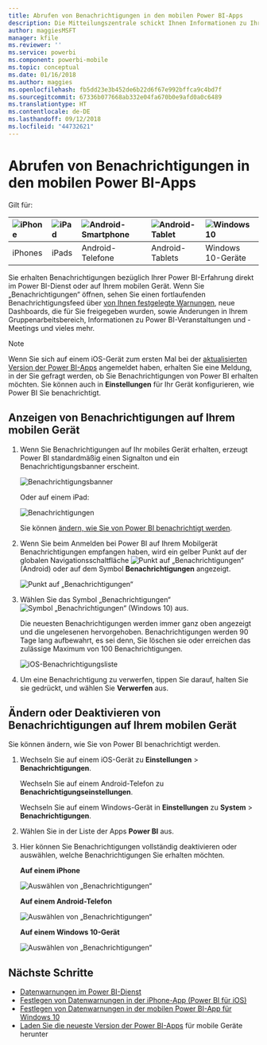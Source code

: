 ```yaml
---
title: Abrufen von Benachrichtigungen in den mobilen Power BI-Apps
description: Die Mitteilungszentrale schickt Ihnen Informationen zu Ihrer Power BI-Erfahrung direkt auf Ihr mobiles Gerät.
author: maggiesMSFT
manager: kfile
ms.reviewer: ''
ms.service: powerbi
ms.component: powerbi-mobile
ms.topic: conceptual
ms.date: 01/16/2018
ms.author: maggies
ms.openlocfilehash: fb5dd23e3b452de6b22d6f67e992bffca9c4bd7f
ms.sourcegitcommit: 67336b077668ab332e04fa670b0e9afd0a0c6489
ms.translationtype: HT
ms.contentlocale: de-DE
ms.lasthandoff: 09/12/2018
ms.locfileid: "44732621"
---
```

# <a name="get-notifications-in-the-power-bi-mobile-apps"></a>Abrufen von Benachrichtigungen in den mobilen Power BI-Apps
Gilt für:

| ![iPhone](./media/mobile-apps-notification-center/iphone-logo-50-px.png) | ![iPad](./media/mobile-apps-notification-center/ipad-logo-50-px.png) | ![Android-Smartphone](./media/mobile-apps-notification-center/android-phone-logo-50-px.png) | ![Android-Tablet](./media/mobile-apps-notification-center/android-tablet-logo-50-px.png) | ![Windows 10](./media/mobile-apps-notification-center/win-10-logo-50-px.png) |
|:--- |:--- |:--- |:--- |:--- |
| iPhones |iPads |Android-Telefone |Android-Tablets |Windows 10-Geräte |

Sie erhalten Benachrichtigungen bezüglich Ihrer Power BI-Erfahrung direkt im Power BI-Dienst oder auf Ihrem mobilen Gerät. Wenn Sie „Benachrichtigungen“ öffnen, sehen Sie einen fortlaufenden Benachrichtigungsfeed über [von Ihnen festgelegte Warnungen](mobile-set-data-alerts-in-the-mobile-apps.md), neue Dashboards, die für Sie freigegeben wurden, sowie Änderungen in Ihrem Gruppenarbeitsbereich, Informationen zu Power BI-Veranstaltungen und -Meetings und vieles mehr.

> [!NOTE]
> Wenn Sie sich auf einem iOS-Gerät zum ersten Mal bei der [aktualisierten Version der Power BI-Apps](https://powerbi.microsoft.com/mobile/) angemeldet haben, erhalten Sie eine Meldung, in der Sie gefragt werden, ob Sie Benachrichtigungen von Power BI erhalten möchten. Sie können auch in **Einstellungen** für Ihr Gerät konfigurieren, wie Power BI Sie benachrichtigt. 
> 
> 

## <a name="view-notifications-on-your-mobile-device"></a>Anzeigen von Benachrichtigungen auf Ihrem mobilen Gerät
1. Wenn Sie Benachrichtigungen auf Ihr mobiles Gerät erhalten, erzeugt Power BI standardmäßig einen Signalton und ein Benachrichtigungsbanner erscheint.
   
   ![Benachrichtigungsbanner](./media/mobile-apps-notification-center/power-bi-mobile-notification-banner.png)
   
   Oder auf einem iPad:
   
   ![Benachrichtigungen](./media/mobile-apps-notification-center/power-bi-ipad-notifications.png)
   
   Sie können [ändern, wie Sie von Power BI benachrichtigt werden](mobile-apps-notification-center.md#change-or-turn-off-notifications-on-your-mobile-device).
2. Wenn Sie beim Anmelden bei Power BI auf Ihrem Mobilgerät Benachrichtigungen empfangen haben, wird ein gelber Punkt auf der globalen Navigationsschaltfläche ![Punkt auf „Benachrichtigungen“](./media/mobile-apps-notification-center/power-bi-android-menu-notifications-icon.png) (Android) oder auf dem Symbol **Benachrichtigungen** angezeigt. 
   
   ![Punkt auf „Benachrichtigungen“](./media/mobile-apps-notification-center/power-bi-windows-10-notifications.png)
3. Wählen Sie das Symbol „Benachrichtigungen“ ![Symbol „Benachrichtigungen“](./media/mobile-apps-notification-center/power-bi-windows-10-notification-icon.png) (Windows 10) aus.
   
    Die neuesten Benachrichtigungen werden immer ganz oben angezeigt und die ungelesenen hervorgehoben. Benachrichtigungen werden 90 Tage lang aufbewahrt, es sei denn, Sie löschen sie oder erreichen das zulässige Maximum von 100 Benachrichtigungen.
   
   ![iOS-Benachrichtigungsliste](./media/mobile-apps-notification-center/power-bi-iphone-notifications-list.png)
4. Um eine Benachrichtigung zu verwerfen, tippen Sie darauf, halten Sie sie gedrückt, und wählen Sie **Verwerfen** aus.

## <a name="change-or-turn-off-notifications-on-your-mobile-device"></a>Ändern oder Deaktivieren von Benachrichtigungen auf Ihrem mobilen Gerät
Sie können ändern, wie Sie von Power BI benachrichtigt werden.

1. Wechseln Sie auf einem iOS-Gerät zu **Einstellungen** > **Benachrichtigungen**. 
   
    Wechseln Sie auf einem Android-Telefon zu **Benachrichtigungseinstellungen**.
   
    Wechseln Sie auf einem Windows-Gerät in **Einstellungen** zu **System** > **Benachrichtigungen**.
2. Wählen Sie in der Liste der Apps **Power BI** aus. 
3. Hier können Sie Benachrichtigungen vollständig deaktivieren oder auswählen, welche Benachrichtigungen Sie erhalten möchten.
   
    **Auf einem iPhone**
   
    ![Auswählen von „Benachrichtigungen“](./media/mobile-apps-notification-center/power-bi-notifications-iphone-settings.png)
   
    **Auf einem Android-Telefon**
   
    ![Auswählen von „Benachrichtigungen“](./media/mobile-apps-notification-center/power-bi-notifications-android-settings.png)

    **Auf einem Windows 10-Gerät**

    ![Auswählen von „Benachrichtigungen“](./media/mobile-apps-notification-center/power-bi-notifications-windows10-settings.png)

## <a name="next-steps"></a>Nächste Schritte
* [Datenwarnungen im Power BI-Dienst](../../service-set-data-alerts.md)
* [Festlegen von Datenwarnungen in der iPhone-App (Power BI für iOS)](mobile-set-data-alerts-in-the-mobile-apps.md)
* [Festlegen von Datenwarnungen in der mobilen Power BI-App für Windows 10](mobile-set-data-alerts-in-the-mobile-apps.md)
* [Laden Sie die neueste Version der Power BI-Apps](https://powerbi.microsoft.com/mobile/) für mobile Geräte herunter

